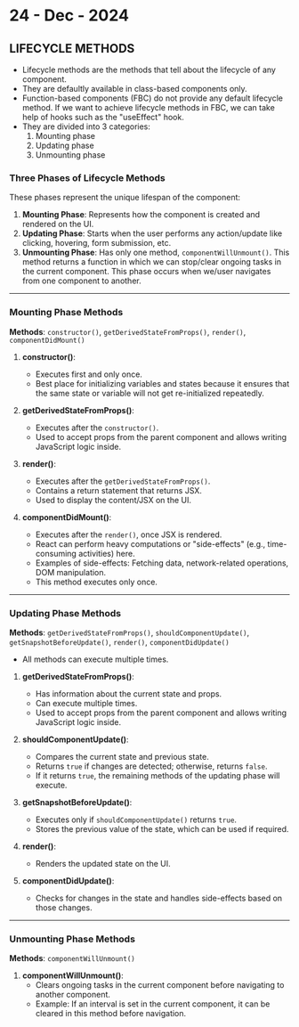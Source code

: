 
# 24 - Dec - 2024

## LIFECYCLE METHODS

- Lifecycle methods are the methods that tell about the lifecycle of any component.
- They are defaultly available in class-based components only.
- Function-based components (FBC) do not provide any default lifecycle method. If we want to achieve lifecycle methods in FBC, we can take help of hooks such as the "useEffect" hook.
- They are divided into 3 categories: 
  1. Mounting phase
  2. Updating phase
  3. Unmounting phase

### Three Phases of Lifecycle Methods
These phases represent the unique lifespan of the component:
1. **Mounting Phase**: Represents how the component is created and rendered on the UI.
2. **Updating Phase**: Starts when the user performs any action/update like clicking, hovering, form submission, etc.
3. **Unmounting Phase**: Has only one method, `componentWillUnmount()`. This method returns a function in which we can stop/clear ongoing tasks in the current component. This phase occurs when we/user navigates from one component to another.

---

### Mounting Phase Methods

**Methods**: `constructor()`, `getDerivedStateFromProps()`, `render()`, `componentDidMount()`

1. **constructor()**:
   - Executes first and only once.
   - Best place for initializing variables and states because it ensures that the same state or variable will not get re-initialized repeatedly.

2. **getDerivedStateFromProps()**:
   - Executes after the `constructor()`.
   - Used to accept props from the parent component and allows writing JavaScript logic inside.

3. **render()**:
   - Executes after the `getDerivedStateFromProps()`.
   - Contains a return statement that returns JSX.
   - Used to display the content/JSX on the UI.

4. **componentDidMount()**:
   - Executes after the `render()`, once JSX is rendered.
   - React can perform heavy computations or "side-effects" (e.g., time-consuming activities) here.
   - Examples of side-effects: Fetching data, network-related operations, DOM manipulation.
   - This method executes only once.

---

### Updating Phase Methods

**Methods**: `getDerivedStateFromProps()`, `shouldComponentUpdate()`, `getSnapshotBeforeUpdate()`, `render()`, `componentDidUpdate()`

- All methods can execute multiple times.

1. **getDerivedStateFromProps()**:
   - Has information about the current state and props.
   - Can execute multiple times.
   - Used to accept props from the parent component and allows writing JavaScript logic inside.

2. **shouldComponentUpdate()**:
   - Compares the current state and previous state.
   - Returns `true` if changes are detected; otherwise, returns `false`.
   - If it returns `true`, the remaining methods of the updating phase will execute.

3. **getSnapshotBeforeUpdate()**:
   - Executes only if `shouldComponentUpdate()` returns `true`.
   - Stores the previous value of the state, which can be used if required.

4. **render()**:
   - Renders the updated state on the UI.

5. **componentDidUpdate()**:
   - Checks for changes in the state and handles side-effects based on those changes.

---

### Unmounting Phase Methods

**Methods**: `componentWillUnmount()`

1. **componentWillUnmount()**:
   - Clears ongoing tasks in the current component before navigating to another component.
   - Example: If an interval is set in the current component, it can be cleared in this method before navigation.
